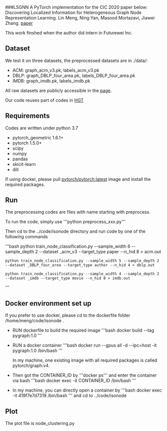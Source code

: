 ###LSGNN
A PyTorch implementation for the CIC 2020 paper below:
Discovering Localized Information for Heterogeneous Graph Node Representation Learning.
Lin Meng, Ning Yan, Masood Mortazavi, Jiawei Zhang.
[paper](https://ieeexplore.ieee.org/document/9319009)

This work finshed when the author did intern in Futurewei Inc.
## Dataset
We test it on three datasets, the preprocessed datasets are in ./data/:
- ACM: graph_acm_v3.pk,  labels_acm_v3.pk
- DBLP: graph_DBLP_four_area.pk, labels_DBLP_four_area.pk
- IMDB: graph_imdb.pk, labels_imdb.pk

All raw datasets are publicly accessible in the [page](https://github.com/Jhy1993/HAN/tree/master/data).

Our code reuses part of codes in [HGT](https://github.com/acbull/pyHGT)

## Requirements
Codes are written under python 3.7
- pytorch_geometric 1.6.1+
- pytorch 1.5.0+
- scipy
- numpy
- pandas
- skicit-learn
- dill 

If using docker, please pull [pytorch/pytorch:latest](https://hub.docker.com/r/pytorch/pytorch/) image and install the required packages.


## Run
The preprocessing codes are files with name starting with preprocess.

To run the code, simply use '''python preprocess_xxx.py'''

Then cd to the ../code/isonode directory and run code by one of the following commands

'''bash
    python train_node_classification.py --sample_width 6 --sample_depth 2 --dataset _acm_v3 --target_type paper --n_hid 8  > acm.out 

    python train_node_classification.py --sample_width 5 --sample_depth 2 --dataset _DBLP_four_area --target_type author --n_hid 4 > dblp.out

    python train_node_classification.py --sample_width 4 --sample_depth 2 --dataset _imdb --target_type movie --n_hid 8 > imdb.out 
'''

## Docker environment set up
If you prefer to use docker, please cd to the dockerfile folder /home/meng/code/isonode .
- RUN dockerfile to build the required image
    '''bash
        docker build --tag pygraph:1.0
    '''
- RUN a docker container
    '''bash
        docker run --gpus all -d --ipc=host -it pygraph:1.0  /bin/bash 
    '''

    In my machine, one existing image with all required packages is called pytorch/graph:v4.

- Then got the CONTAINER_ID by '''docker ps''' and enter the container via bash
    '''bash
        docker exec -it CONTAINER_ID /bin/bash
    '''

- In my machine, you can directly open a container by
    '''bash
        docker exec -it 419f7e7d7319 /bin/bash
    '''
    and cd to ../code/isonode

## Plot
The plot file is node_clustering.py

